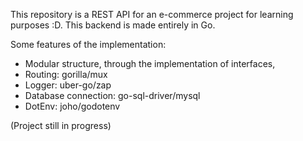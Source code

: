 This repository is a REST API for an e-commerce project for learning purposes :D.
This backend is made entirely in Go.

Some features of the implementation:
- Modular structure, through the implementation of interfaces,
- Routing: gorilla/mux
- Logger: uber-go/zap
- Database connection: go-sql-driver/mysql
- DotEnv: joho/godotenv

(Project still in progress)
